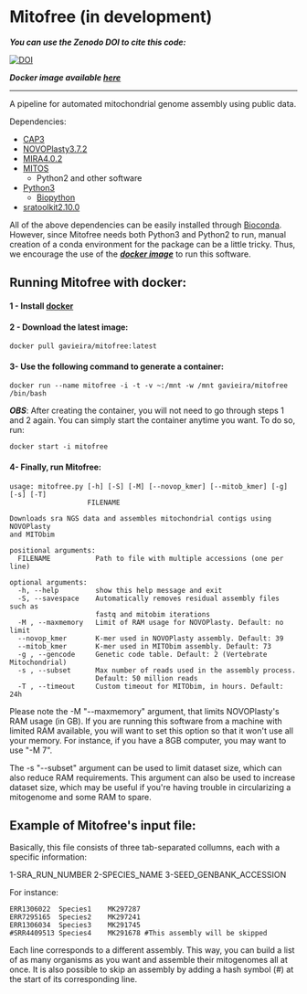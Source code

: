 # Mitofree (in development)

***You can use the Zenodo DOI to cite this code:***

[![DOI](https://zenodo.org/badge/171532531.svg)](https://zenodo.org/badge/latestdoi/171532531)

***Docker image available [here](https://hub.docker.com/r/gavieira/mitofree)***

---

A pipeline for automated mitochondrial genome assembly using public data.

Dependencies:

* [CAP3](http://seq.cs.iastate.edu/cap3.html)
* [NOVOPlasty3.7.2](https://github.com/ndierckx/NOVOPlasty)
* [MIRA4.0.2](https://ufpr.dl.sourceforge.net/project/mira-assembler/MIRA/stable/mira_4.0.2_linux-gnu_x86_64_static.tar.bz2)
* [MITOS](https://gitlab.com/Bernt/MITOS)
  * Python2 and other software
* [Python3](https://www.python.org/)
  * [Biopython](https://biopython.org/)
* [sratoolkit2.10.0](https://www.ncbi.nlm.nih.gov/sra/docs/toolkitsoft/)

All of the above dependencies can be easily installed through [Bioconda](https://bioconda.github.io/). However, since Mitofree needs both Python3 and Python2 to run, manual creation of a conda environment for the package can be a little tricky. Thus, we encourage the use of the [***docker image***](https://hub.docker.com/r/gavieira/mitofree) to run this software.

## Running Mitofree with docker:

#### 1 - Install [docker](https://docs.docker.com/install/)

#### 2 - Download the latest image:

```
docker pull gavieira/mitofree:latest
```

#### 3- Use the following command to generate a container:

```
docker run --name mitofree -i -t -v ~:/mnt -w /mnt gavieira/mitofree /bin/bash
```

***OBS***: After creating the container, you will not need to go through steps 1 and 2 again. You can simply start the container anytime you want. To do so, run:

```
docker start -i mitofree
```

#### 4- Finally, run Mitofree:

```
usage: mitofree.py [-h] [-S] [-M] [--novop_kmer] [--mitob_kmer] [-g] [-s] [-T]
                   FILENAME

Downloads sra NGS data and assembles mitochondrial contigs using NOVOPlasty
and MITObim

positional arguments:
  FILENAME           Path to file with multiple accessions (one per line)

optional arguments:
  -h, --help         show this help message and exit
  -S, --savespace    Automatically removes residual assembly files such as
                     fastq and mitobim iterations
  -M , --maxmemory   Limit of RAM usage for NOVOPlasty. Default: no limit
  --novop_kmer       K-mer used in NOVOPlasty assembly. Default: 39
  --mitob_kmer       K-mer used in MITObim assembly. Default: 73
  -g , --gencode     Genetic code table. Default: 2 (Vertebrate Mitochondrial)
  -s , --subset      Max number of reads used in the assembly process.
                     Default: 50 million reads
  -T , --timeout     Custom timeout for MITObim, in hours. Default: 24h
```

Please note the -M "--maxmemory" argument, that limits NOVOPlasty's RAM usage (in GB). If you are running this software from a machine with limited RAM available, you will want to set this option so that it won't use all your memory. For instance, if you have a 8GB computer, you may want to use "-M 7".

The -s "--subset" argument can be used to limit dataset size, which can also reduce RAM requirements. This argument can also be used to increase dataset size, which may be useful if you're having trouble in circularizing a mitogenome and some RAM to spare.



## Example of Mitofree's input file:

Basically, this file consists of three tab-separated collumns, each with a specific information:

1-SRA_RUN_NUMBER        2-SPECIES_NAME          3-SEED_GENBANK_ACCESSION

For instance:

```
ERR1306022	Species1	MK297287
ERR7295165	Species2	MK297241
ERR1306034	Species3	MK291745
#SRR4409513	Species4	MK291678 #This assembly will be skipped
```

Each line corresponds to a different assembly. This way, you can build a list of as many organisms as you want and assemble their mitogenomes all at once. It is also possible to skip an assembly by adding a hash symbol (#) at the start of its corresponding line.

